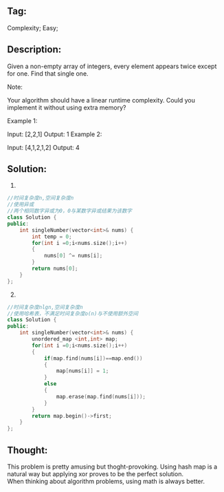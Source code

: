 ## Tag:
Complexity; Easy;
## Description:
Given a non-empty array of integers, every element appears twice except for one. Find that single one.

Note:

Your algorithm should have a linear runtime complexity. Could you implement it without using extra memory?

Example 1:

Input: [2,2,1]
Output: 1
Example 2:

Input: [4,1,2,1,2]
Output: 4

## Solution:
1.
```c++
//时间复杂度n,空间复杂度n
//使用异或
//两个相同数字异或为0，0与某数字异或结果为该数字
class Solution {
public:
    int singleNumber(vector<int>& nums) {
        int temp = 0;
        for(int i =0;i<nums.size();i++)
        {
            nums[0] ^= nums[i];
        }
        return nums[0];
    }
};
```
2.
```c++
//时间复杂度nlgn,空间复杂度n
//使用哈希表，不满足时间复杂度o(n)与不使用额外空间
class Solution {
public:
    int singleNumber(vector<int>& nums) {
        unordered_map <int,int> map;
        for(int i =0;i<nums.size();i++)
        {
            if(map.find(nums[i])==map.end())
            {
                map[nums[i]] = 1;
            }
            else
            {
                map.erase(map.find(nums[i]));
            }
        }
        return map.begin()->first;
    }
};
```

## Thought:
This problem is pretty amusing but thoght-provoking. Using hash map is a natural way but applying xor proves to be the perfect solution.<br>
When thinking about algorithm problems, using math is always better.
